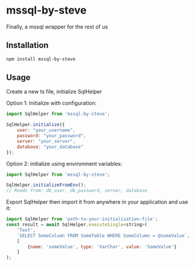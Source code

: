 # mssql-by-steve

Finally, a mssql wrapper for the rest of us

## Installation

```bash
npm install mssql-by-steve
``` 

## Usage
Create a new ts file, initialize SqlHelper 

Option 1: Initialize with configuration:
```javascript
import SqlHelper from 'mssql-by-steve';

SqlHelper.initialize({
    user: "your_username",
    password: "your_password",
    server: "your_server",
    database: "your_database"
});
```

Option 2: initialize using environment variables:
```javascript
import SqlHelper from 'mssql-by-steve';

SqlHelper.initializeFromEnv();
// Reads from: db_user, db_password, server, database
```

Export SqlHelper then import it from anywhere in your application and use it:
```javascript
import SqlHelper from 'path-to-your-initialization-file';
const result = await SqlHelper.executeSingle<string>(
    'Text',
    `SELECT SomeColumn FROM SomeTable WHERE SomeColumn = @someValue`,
    [
        {name: 'someValue', type: 'VarChar', value: 'SomeValue'}
    ]
);
```